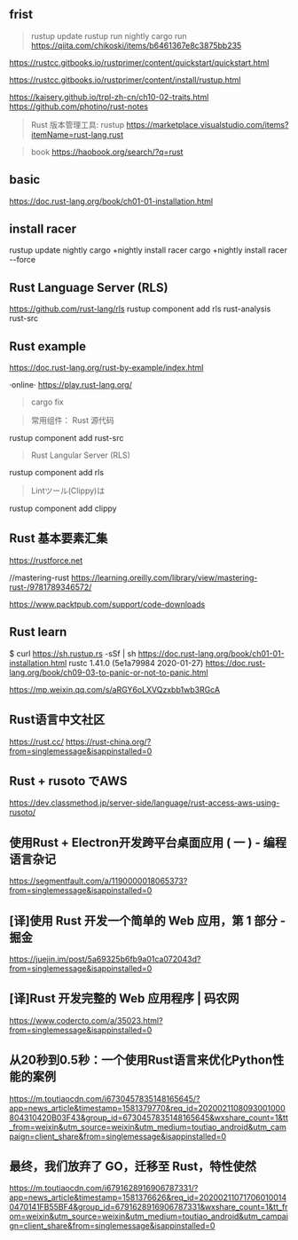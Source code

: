 ## frist
>rustup update
>rustup run nightly cargo run
https://qiita.com/chikoski/items/b6461367e8c3875bb235

https://rustcc.gitbooks.io/rustprimer/content/quickstart/quickstart.html

https://rustcc.gitbooks.io/rustprimer/content/install/rustup.html

https://kaisery.github.io/trpl-zh-cn/ch10-02-traits.html
https://github.com/photino/rust-notes

>Rust 版本管理工具: rustup
https://marketplace.visualstudio.com/items?itemName=rust-lang.rust

>book
https://haobook.org/search/?q=rust

## basic
https://doc.rust-lang.org/book/ch01-01-installation.html

## install racer
rustup update nightly
cargo +nightly install racer
cargo +nightly install racer --force

## Rust Language Server (RLS)
https://github.com/rust-lang/rls
rustup component add rls rust-analysis rust-src

## Rust example
https://doc.rust-lang.org/rust-by-example/index.html

·online·
https://play.rust-lang.org/
>cargo fix

>常用组件：
>Rust 源代码 

rustup component add rust-src

>Rust Langular Server (RLS) 

rustup component add rls

>Lintツール(Clippy)は

rustup component add clippy

## Rust 基本要素汇集
https://rustforce.net


//mastering-rust
https://learning.oreilly.com/library/view/mastering-rust-/9781789346572/

https://www.packtpub.com/support/code-downloads

## Rust learn
$ curl https://sh.rustup.rs -sSf | sh
https://doc.rust-lang.org/book/ch01-01-installation.html
rustc 1.41.0 (5e1a79984 2020-01-27)
https://doc.rust-lang.org/book/ch09-03-to-panic-or-not-to-panic.html

https://mp.weixin.qq.com/s/aRGY6oLXVQzxbb1wb3RGcA



## Rust语言中文社区
https://rust.cc/
https://rust-china.org/?from=singlemessage&isappinstalled=0

## Rust + rusoto でAWS
https://dev.classmethod.jp/server-side/language/rust-access-aws-using-rusoto/

## 使用Rust + Electron开发跨平台桌面应用 ( 一 ) - 编程语言杂记
https://segmentfault.com/a/1190000018065373?from=singlemessage&isappinstalled=0

## [译]使用 Rust 开发一个简单的 Web 应用，第 1 部分 - 掘金
https://juejin.im/post/5a69325b6fb9a01ca072043d?from=singlemessage&isappinstalled=0

## [译]Rust 开发完整的 Web 应用程序 | 码农网
https://www.codercto.com/a/35023.html?from=singlemessage&isappinstalled=0

## 从20秒到0.5秒：一个使用Rust语言来优化Python性能的案例

https://m.toutiaocdn.com/i6730457835148165645/?app=news_article&timestamp=1581379770&req_id=2020021108093001000804310420B03F43&group_id=6730457835148165645&wxshare_count=1&tt_from=weixin&utm_source=weixin&utm_medium=toutiao_android&utm_campaign=client_share&from=singlemessage&isappinstalled=0

## 最终，我们放弃了 GO，迁移至 Rust，特性使然
https://m.toutiaocdn.com/i6791628916906787331/?app=news_article&timestamp=1581376626&req_id=202002110717060100140470141FB55BF4&group_id=6791628916906787331&wxshare_count=1&tt_from=weixin&utm_source=weixin&utm_medium=toutiao_android&utm_campaign=client_share&from=singlemessage&isappinstalled=0


